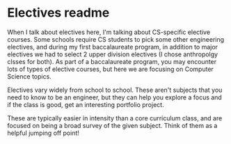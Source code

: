 # Electives readme

When I talk about electives here, I'm talking about CS-specific elective courses. Some schools require CS students to pick some other engineering electives, and during my first baccalaureate program, in addition to major electives we had to select 2 upper division electives (I chose anthropolgy clsses for both). As part of a baccalaureate program, you may encounter lots of types of elective courses, but here we are focusing on Computer Science topics.

Electives vary widely from school to school. These aren't subjects that you need to know to be an engineer, but they can help you explore a focus and if the class is good, get an interesting portfolio project.

These are typically easier in intensity than a core curriculum class, and are focused on being a broad survey of the given subject. Think of them as a helpful jumping off point!

